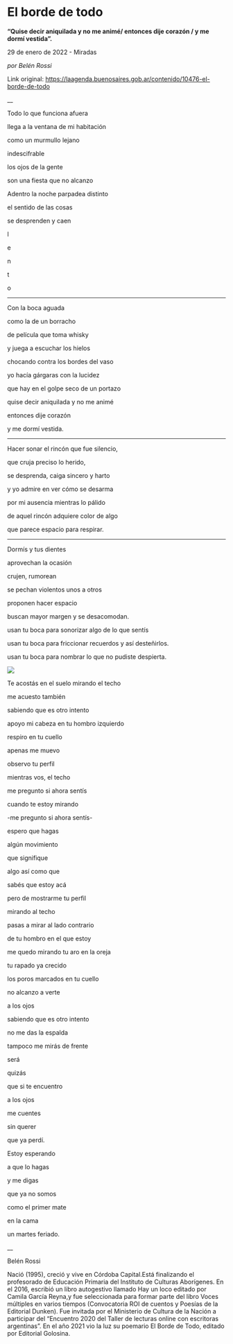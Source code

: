 # El borde de todo

**“Quise decir aniquilada y no me animé/ entonces dije corazón / y me dormí vestida”.**

29 de enero de 2022 - Miradas

_por Belén Rossi_

Link original: https://laagenda.buenosaires.gob.ar/contenido/10476-el-borde-de-todo



\_\_




Todo lo que funciona afuera




llega a la ventana de mi habitación




como un murmullo lejano




indescifrable




los ojos de la gente




son una fiesta que no alcanzo




Adentro la noche parpadea distinto




el sentido de las cosas




se desprenden y caen




l




e




n




t




o




--------------------




Con la boca aguada




como la de un borracho




de película que toma whisky




y juega a escuchar los hielos




chocando contra los bordes del vaso




yo hacía gárgaras con la lucidez




que hay en el golpe seco de un portazo




quise decir aniquilada y no me animé




entonces dije corazón




y me dormí vestida.




--------------------




Hacer sonar el rincón que fue silencio,




que cruja preciso lo herido,




se desprenda, caiga sincero y harto




y yo admire en ver cómo se desarma




por mi ausencia mientras lo pálido




de aquel rincón adquiere color de algo




que parece espacio para respirar.




-------------------




Dormís y tus dientes




aprovechan la ocasión




crujen, rumorean




se pechan violentos unos a otros




proponen hacer espacio




buscan mayor margen y se desacomodan.




usan tu boca para sonorizar algo de lo que sentís




usan tu boca para friccionar recuerdos y así desteñirlos.




usan tu boca para nombrar lo que no pudiste despierta.




![](https://cdn.feater.me/files/images/139464/43ebf120-e3cc-45d9-847c-f4ca061eb60a.png)




Te acostás en el suelo mirando el techo




me acuesto también




sabiendo que es otro intento




apoyo mi cabeza en tu hombro izquierdo




respiro en tu cuello




apenas me muevo




observo tu perfil




mientras vos, el techo




me pregunto si ahora sentís




cuando te estoy mirando




-me pregunto si ahora sentís-




espero que hagas




algún movimiento




que signifique




algo así como que




sabés que estoy acá




pero de mostrarme tu perfil




mirando al techo




pasas a mirar al lado contrario




de tu hombro en el que estoy




me quedo mirando tu aro en la oreja




tu rapado ya crecido




los poros marcados en tu cuello




no alcanzo a verte




a los ojos




sabiendo que es otro intento




no me das la espalda




tampoco me mirás de frente




será




quizás




que si te encuentro




a los ojos




me cuentes




sin querer




que ya perdí.




Estoy esperando




a que lo hagas




y me digas




que ya no somos




como el primer mate




en la cama




un martes feriado.




\_\_




Belén Rossi




Nació (1995), creció y vive en Córdoba Capital.Está finalizando el profesorado de Educación Primaria del Instituto de Culturas Aborígenes. En el 2016, escribió un libro autogestivo llamado Hay un loco editado por Camila García Reyna,y fue seleccionada para formar parte del libro Voces múltiples en varios tiempos (Convocatoria ROI de cuentos y Poesías de la Editorial Dunken). Fue invitada por el Ministerio de Cultura de la Nación a participar del “Encuentro 2020 del Taller de lecturas online con escritoras argentinas”. En el año 2021 vio la luz su poemario El Borde de Todo, editado por Editorial Golosina.



